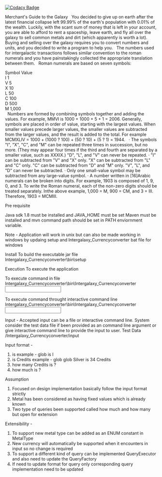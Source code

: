 
[![Codacy Badge](https://api.codacy.com/project/badge/Grade/18d9c09ad64c488280f1d31f4b11a562)](https://app.codacy.com/app/pun-git/MerchantsGuideToGalaxy?utm_source=github.com&utm_medium=referral&utm_content=pun-git/MerchantsGuideToGalaxy&utm_campaign=Badge_Grade_Dashboard)


Merchant's Guide to the Galaxy
 
You decided to give up on earth after the latest financial collapse left 99.99% of the earth's population with 0.01% of the wealth. Luckily, with the scant sum of money that is left in your account, you are able to afford to rent a spaceship, leave earth, and fly all over the galaxy to sell common metals and dirt (which apparently is worth a lot).
 
Buying and selling over the galaxy requires you to convert numbers and units, and you decided to write a program to help you.
 
The numbers used for intergalactic transactions follows similar convention to the roman numerals and you have painstakingly collected the appropriate translation between them.
 
Roman numerals are based on seven symbols:
 
 
Symbol	Value	  
I	1	   
V	5	   
X	10	   
L	50	   
C	100	   
D	500	   
M	1,000	 
 
Numbers are formed by combining symbols together and adding the values. For example, MMVI is 1000 + 1000 + 5 + 1 = 2006. Generally, symbols are placed in order of value, starting with the largest values. When smaller values precede larger values, the smaller values are subtracted from the larger values, and the result is added to the total. For example MCMXLIV = 1000 + (1000 ? 100) + (50 ? 10) + (5 ? 1) = 1944.
 
·	The symbols "I", "X", "C", and "M" can be repeated three times in succession, but no more. (They may appear four times if the third and fourth are separated by a smaller value, such as XXXIX.) "D", "L", and "V" can never be repeated.
·	"I" can be subtracted from "V" and "X" only. "X" can be subtracted from "L" and "C" only. "C" can be subtracted from "D" and "M" only. "V", "L", and "D" can never be subtracted.
·	Only one small-value symbol may be subtracted from any large-value symbol.
·	A number written in [16]Arabic numerals can be broken into digits. For example, 1903 is composed of 1, 9, 0, and 3. To write the Roman numeral, each of the non-zero digits should be treated separately. Inthe above example, 1,000 = M, 900 = CM, and 3 = III. Therefore, 1903 = MCMIII.

Pre requisite 

Java sdk 1.8 must be installed and JAVA_HOME must be set
Maven must be installed and mvn command path should be set in PATH enviornment variable.

Note - 
Application will work in unix but can also be made working in windows by updaing setup and Intergalaxy_Currencyconverter bat file for windows


Install
To build the executable jar file
Intergalaxy_Currencyconverter\bin\setup

Execution
To execute the application

To execute command in file
Intergalaxy_Currencyconverter\bin\Intergalaxy_Currencyconverter  <input file which has set of commands>

To execute command throught interactive command line
Intergalaxy_Currencyconverter\bin\Intergalaxy_Currencyconverter  <input file which has st of commands>

Input - Accepted input can be a file or interactive command line.
System consider the test data file if been provided as an command line argument or give interactive command line to provide the input to user.
Test Data
/Intergalaxy_Currencyconverter/input 


Input format - 
1) <currency-name> is <roman number>
example - glob is I
2) <currency-name> <currency-name> <metal-name> is <credit-number> Credits
example - glob glob Silver is 34 Credits
3) how many Credits is <currency-name> <currency-name> <mertal-name> ?
4) how much is <credit-name> <credit-name> <credit-name> ?   

Assumption
1) Focused on design implementation basically follow the input format strictly
2) Metal has been considered as having fixed values which is already known
3) Two type of queries been supported called how much and how many but open for extension

Extensibility -
1) To support new metal type can be added as an ENUM constant in MetalType
2) New currency will automatically be supported when it encounters in input so no change is required
3) To support a different kind of query can be implemented QueryExecutor and also need to update the QueryFactory
4) If need to update format for query only corresponding query implementation need to be updated